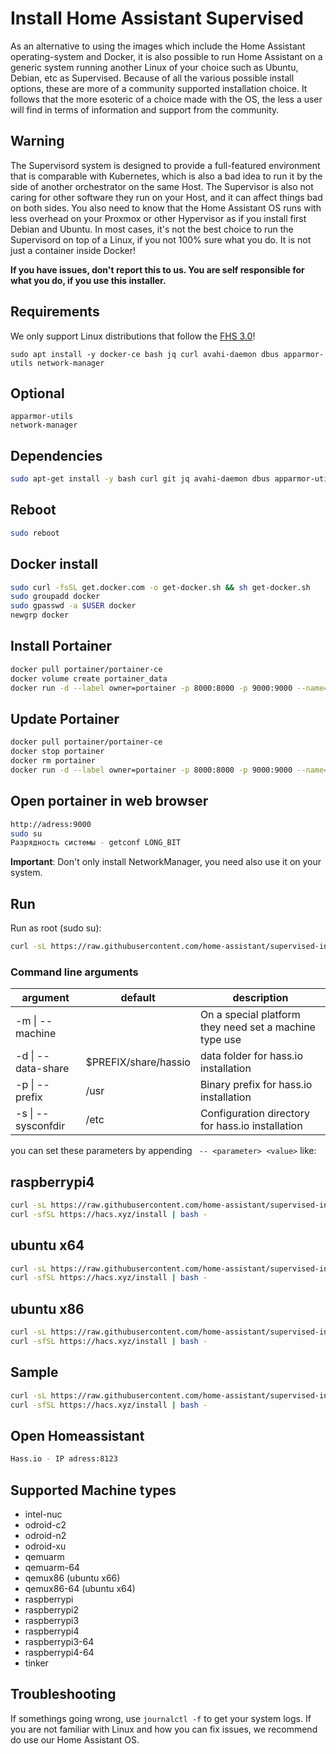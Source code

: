 # Install Home Assistant Supervised

As an alternative to using the images which include the Home Assistant operating-system and Docker, it is also possible to run Home Assistant on a generic system running another Linux of your choice such as Ubuntu, Debian, etc as Supervised. Because of all the various possible install options, these are more of a community supported installation choice. It follows that the more esoteric of a choice made with the OS, the less a user will find in terms of information and support from the community.

## Warning

The Supervisord system is designed to provide a full-featured environment that is comparable with Kubernetes, which is also a bad idea to run it by the side of another orchestrator on the same Host. The Supervisor is also not caring for other software they run on your Host, and it can affect things bad on both sides. You also need to know that the Home Assistant OS runs with less overhead on your Proxmox or other Hypervisor as if you install first Debian and Ubuntu. In most cases, it's not the best choice to run the Supervisord on top of a Linux, if you not 100% sure what you do. It is not just a container inside Docker!

**If you have issues, don't report this to us. You are self responsible for what you do, if you use this installer.**

## Requirements

We only support Linux distributions that follow the [FHS 3.0](https://en.wikipedia.org/wiki/Filesystem_Hierarchy_Standard)!

```
sudo apt install -y docker-ce bash jq curl avahi-daemon dbus apparmor-utils network-manager
```

## Optional

```
apparmor-utils
network-manager
```

## Dependencies
```bash
sudo apt-get install -y bash curl git jq avahi-daemon dbus apparmor-utils network-manager libavahi-compat-libdnssd-dev libatlas3-base apt-transport-https ca-certificates socat software-properties-common nmap ftpd mc
```
## Reboot
```bash
sudo reboot
```
## Docker install
```bash
sudo curl -fsSL get.docker.com -o get-docker.sh && sh get-docker.sh
sudo groupadd docker
sudo gpasswd -a $USER docker
newgrp docker
```
## Install Portainer
```bash
docker pull portainer/portainer-ce
docker volume create portainer_data
docker run -d --label owner=portainer -p 8000:8000 -p 9000:9000 --name=portainer --restart=always -v /var/run/docker.sock:/var/run/docker.sock -v portainer_data:/data portainer/portainer-ce
```
## Update Portainer
```bash
docker pull portainer/portainer-ce
docker stop portainer
docker rm portainer
docker run -d --label owner=portainer -p 8000:8000 -p 9000:9000 --name=portainer --restart=always -v /var/run/docker.sock:/var/run/docker.sock -v portainer_data:/data portainer/portainer-ce
```
## Open portainer in web browser
```bash
http://adress:9000
sudo su
Разрядность системы - getconf LONG_BIT
```
**Important**: Don't only install NetworkManager, you need also use it on your system.

## Run

Run as root (sudo su):

```bash
curl -sL https://raw.githubusercontent.com/home-assistant/supervised-installer/master/installer.sh | bash -s
```

### Command line arguments
| argument           | default                                                                                                                                                                             | description                                            |
|--------------------|----------------------|--------------------------------------------------------|
| -m \| --machine    |                      | On a special platform they need set a machine type use |
| -d \| --data-share | $PREFIX/share/hassio | data folder for hass.io installation                   |
| -p \| --prefix     | /usr                 | Binary prefix for hass.io installation                 |
| -s \| --sysconfdir | /etc                 | Configuration directory for hass.io installation       |

you can set these parameters by appending ` -- <parameter> <value>` like:


## raspberrypi4
```bash
curl -sL https://raw.githubusercontent.com/home-assistant/supervised-installer/master/installer.sh | bash -s -- -m raspberrypi4; \
curl -sfSL https://hacs.xyz/install | bash -
```

## ubuntu x64
```bash
curl -sL https://raw.githubusercontent.com/home-assistant/supervised-installer/master/installer.sh | bash -s -- -m qemux86-64; \
curl -sfSL https://hacs.xyz/install | bash -
```
## ubuntu x86
```bash
curl -sL https://raw.githubusercontent.com/home-assistant/supervised-installer/master/installer.sh | bash -s -- -m qemux86; \
curl -sfSL https://hacs.xyz/install | bash -
```
## Sample
```bash
curl -sL https://raw.githubusercontent.com/home-assistant/supervised-installer/master/installer.sh | bash -s -- -m MY_MACHINE; \
curl -sfSL https://hacs.xyz/install | bash -
```

## Open Homeassistant
```bash
Hass.io - IP adress:8123
```

## Supported Machine types

- intel-nuc
- odroid-c2
- odroid-n2
- odroid-xu
- qemuarm
- qemuarm-64
- qemux86  (ubuntu x66)
- qemux86-64 (ubuntu x64)
- raspberrypi
- raspberrypi2
- raspberrypi3
- raspberrypi4
- raspberrypi3-64
- raspberrypi4-64
- tinker

## Troubleshooting

If somethings going wrong, use `journalctl -f` to get your system logs. If you are not familiar with Linux and how you can fix issues, we recommend do use our Home Assistant OS.
